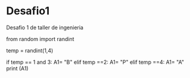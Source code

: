 # Desafio1
Desafio 1 de taller de ingenieria

from random import randint

temp = randint(1,4) 

if temp == 1 and 3: 
    A1= "B"
elif temp ==2:
    A1= "P"
elif temp ==4:
    A1= "A"
print (A1)
